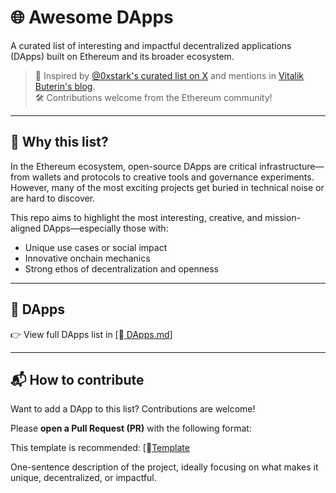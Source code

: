 # 🌐 Awesome DApps

A curated list of interesting and impactful decentralized applications (DApps) built on Ethereum and its broader ecosystem.

> 🧠 Inspired by [@0xstark's curated list on X](https://x.com/0xstark/status/1877375658508099739) and mentions in [Vitalik Buterin's blog](https://vitalik.ca).  
> 🛠️ Contributions welcome from the Ethereum community!

---

## 🚀 Why this list?

In the Ethereum ecosystem, open-source DApps are critical infrastructure—from wallets and protocols to creative tools and governance experiments.  
However, many of the most exciting projects get buried in technical noise or are hard to discover.

This repo aims to highlight the most interesting, creative, and mission-aligned DApps—especially those with:

- Unique use cases or social impact
- Innovative onchain mechanics
- Strong ethos of decentralization and openness

---

## 📘 DApps

👉 View full DApps list in [📄[ DApps.md](https://github.com/MRzzz-cyber/Awesome-Dapps/blob/main/DApps.md)]

---

## 📬 How to contribute

Want to add a DApp to this list? Contributions are welcome!

Please **open a Pull Request (PR)** with the following format:

This template is recommended: [📄[Template](https://github.com/lxdao-official/Awesome-DApps/blob/main/Template.md)

One-sentence description of the project, ideally focusing on what makes it unique, decentralized, or impactful.
